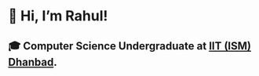# 👋 Hi, I’m Rahul!
## 🎓 **Computer Science Undergraduate** at [IIT (ISM) Dhanbad](https://www.iitism.ac.in/).


<!---
crypticsaiyan/crypticsaiyan is a ✨ special ✨ repository because its `README.md` (this file) appears on your GitHub profile.
You can click the Preview link to take a look at your changes.
--->
